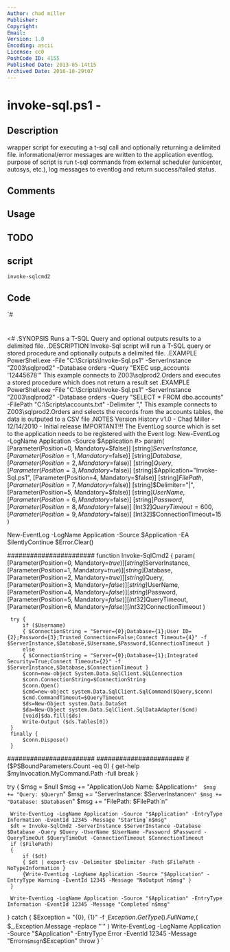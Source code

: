 ```yaml
---
Author: chad miller
Publisher: 
Copyright: 
Email: 
Version: 1.0
Encoding: ascii
License: cc0
PoshCode ID: 4155
Published Date: 2013-05-14t15
Archived Date: 2016-10-29t07
---
```


# invoke-sql.ps1 - 

## Description

wrapper script for executing a t-sql call and optionally returning a delimited file. informational/error messages are written to the application eventlog. purpose of script is run t-sql commands from external scheduler (unicenter, autosys, etc.), log messages to eventlog and return success/failed status.

## Comments



## Usage



## TODO



## script

`invoke-sqlcmd2`

## Code

`#
 #
 <#
 .SYNOPSIS
 Runs a T-SQL Query and optional outputs results to a delimited file.
 .DESCRIPTION
 Invoke-Sql script will run a T-SQL query or stored procedure and optionally outputs a delimited file.
 .EXAMPLE
 PowerShell.exe -File "C:\Scripts\Invoke-Sql.ps1" -ServerInstance "Z003\sqlprod2" -Database orders -Query "EXEC usp_accounts '12445678'"
 This example connects to Z003\sqlprod2.Orders and executes a stored procedure which does not return a result set
 .EXAMPLE
 PowerShell.exe -File "C:\Scripts\Invoke-Sql.ps1" -ServerInstance "Z003\sqlprod2" -Database orders -Query "SELECT * FROM dbo.accounts" -FilePath "C:\Scripts\accounts.txt" -Delimiter ","
 This example connects to Z003\sqlprod2.Orders and selects the records from the accounts tables, the data is outputed to a CSV file
 .NOTES
 Version History
 v1.0   - Chad Miller - 12/14/2010 - Initial release
 IMPORTANT!!! The EventLog source which is set to the application needs to be registered with 
 the Event log:
 New-EventLog -LogName Application -Source  $Application
 #>
 param(
 [Parameter(Position=0, Mandatory=$false)] [string]$ServerInstance,
 [Parameter(Position=1, Mandatory=$false)] [string]$Database,
 [Parameter(Position=2, Mandatory=$false)] [string]$Query,
 [Parameter(Position=3, Mandatory=$false)] [string]$Application="Invoke-Sql.ps1",
 [Parameter(Position=4, Mandatory=$false)] [string]$FilePath,
 [Parameter(Position=7, Mandatory=$false)] [string]$Delimiter="|",
 [Parameter(Position=5, Mandatory=$false)] [string]$UserName,
 [Parameter(Position=6, Mandatory=$false)] [string]$Password,
 [Parameter(Position=8, Mandatory=$false)] [Int32]$QueryTimeout=600,
 [Parameter(Position=9, Mandatory=$false)] [Int32]$ConnectionTimeout=15
 )
 
 
 New-EventLog -LogName Application -Source $Application -EA SilentlyContinue
 $Error.Clear()
 
 #######################
 function Invoke-SqlCmd2
 {
     param(
     [Parameter(Position=0, Mandatory=$true)] [string]$ServerInstance,
     [Parameter(Position=1, Mandatory=$true)] [string]$Database,
     [Parameter(Position=2, Mandatory=$true)] [string]$Query,
     [Parameter(Position=3, Mandatory=$false)] [string]$UserName,
     [Parameter(Position=4, Mandatory=$false)] [string]$Password,
     [Parameter(Position=5, Mandatory=$false)] [Int32]$QueryTimeout,
     [Parameter(Position=6, Mandatory=$false)] [Int32]$ConnectionTimeout
     )
 
     try {
         if ($Username)
         { $ConnectionString = "Server={0};Database={1};User ID={2};Password={3};Trusted_Connection=False;Connect Timeout={4}" -f $ServerInstance,$Database,$Username,$Password,$ConnectionTimeout }
         else
         { $ConnectionString = "Server={0};Database={1};Integrated Security=True;Connect Timeout={2}" -f $ServerInstance,$Database,$ConnectionTimeout }
         $conn=new-object System.Data.SqlClient.SQLConnection
         $conn.ConnectionString=$ConnectionString
         $conn.Open()
         $cmd=new-object system.Data.SqlClient.SqlCommand($Query,$conn)
         $cmd.CommandTimeout=$QueryTimeout
         $ds=New-Object system.Data.DataSet
         $da=New-Object system.Data.SqlClient.SqlDataAdapter($cmd)
         [void]$da.fill($ds)
         Write-Output ($ds.Tables[0])
     }
     finally {
         $conn.Dispose()
     }
 
 
 #######################
 #######################
 if ($PSBoundParameters.Count -eq 0)
 {
  get-help $myInvocation.MyCommand.Path -full
  break
 }
 
 try {
     $msg = $null
     $msg += "Application/Job Name: $Application`n" 
     $msg += "Query: $Query`n"
     $msg += "ServerInstance: $ServerInstance`n"
     $msg += "Database: $Database`n"
     $msg += "FilePath: $FilePath`n"
     
     Write-EventLog -LogName Application -Source "$Application" -EntryType Information -EventId 12345 -Message "Starting`n$msg"
     $dt = Invoke-SqlCmd2 -ServerInstance $ServerInstance -Database $Database -Query $Query -UserName $UserName -Password $Password -QueryTimeOut $QueryTimeOut -ConnectionTimeout $ConnectionTimeout
     if ($FilePath)
     { 
         if ($dt)
         { $dt | export-csv -Delimiter $Delimiter -Path $FilePath -NoTypeInformation }
         {Write-EventLog -LogName Application -Source "$Application" -EntryType Warning -EventId 12345 -Message "NoOutput`n$msg" } 
     }
 
     Write-EventLog -LogName Application -Source "$Application" -EntryType Information -EventId 12345 -Message "Completed`n$msg"
 }
 catch {
     $Exception = "{0}, {1}" -f  $_.Exception.GetType().FullName,$( $_.Exception.Message -replace "'" )
     Write-EventLog -LogName Application -Source "$Application" -EntryType Error -EventId 12345 -Message "Error`n$msg`n$Exception"
     throw
 }
`

